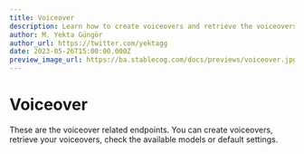 ```yaml
---
title: Voiceover
description: Learn how to create voiceovers and retrieve the voiceovers you've created using the Stablecog API.
author: M. Yekta Güngör
author_url: https://twitter.com/yektagg
date: 2023-05-26T15:00:00.000Z
preview_image_url: https://ba.stablecog.com/docs/previews/voiceover.jpg
---
```


# Voiceover

These are the voiceover related endpoints. You can create voiceovers, retrieve your voiceovers, check the available models or default settings.
